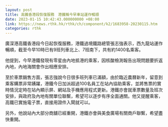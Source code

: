 ```yaml
---
layout: post
title: 高鐵香港段恢復服務　港鐵稱今早車站運作暢順
date: 2023-01-15 10:42:43.000000000 +08:00
link: https://news.rthk.hk/rthk/ch/component/k2/1683958-20230115.htm
categories: rthk
---
```


廣深港高鐵香港段今日起恢復服務，港鐵過境鐵路總管張志強表示，西九龍站運作暢順，截至今早10時已有9班列車北上、7班南下，共有約1400名乘客。

他提到，今早港鐵發現有零星由內地抵港的乘客，因核酸檢測報告出現問題要折返內地，內地海關會作出相應安排。

至於車票銷售方面，張志強說今日很多班列車已滿額，由於臨近農曆新年，留意到乘客購票非常踴躍，港鐵今日加派超過100名員工在站內協助乘客，並將售票的實時情況定時在站內顯示屏、網站及手機應用程式更新。港鐵亦會就車票數量及班次安排，與政府及內地有關單位聯繫，希望可以逐步有序全面通關。他又提醒乘客，高鐵已實施電子票，直接用證件入閘就可以。

另外，他說站內大部分商舖已經重開，港鐵亦會與美食廣場有關商戶聯繫，希望盡快重開。

